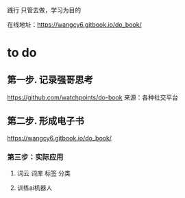 

 践行 只管去做，学习为目的

 在线地址：https://wangcy6.gitbook.io/do_book/

 

# to do 

## 第一步. 记录强哥思考
 https://github.com/watchpoints/do-book
      来源：各种社交平台
## 第二步. 形成电子书
   https://wangcy6.gitbook.io/do_book/

### 第三步：实际应用

1.  词云 词库 标签 分类

2.  训练ai机器人

   

